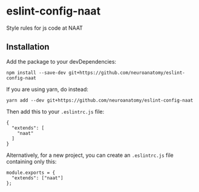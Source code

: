 # eslint-config-naat
Style rules for js code at NAAT
## Installation
Add the package to your devDependencies:
```
npm install --save-dev git+https://github.com/neuroanatomy/eslint-config-naat
```
If you are using yarn, do instead:
```
yarn add --dev git+https://github.com/neuroanatomy/eslint-config-naat
```
Then add this to your `.eslintrc.js` file:
```
{
  "extends": [
    "naat"
  ]
}
```

Alternatively, for a new project, you can create an `.eslintrc.js` file
containing only this:

```
module.exports = {
  "extends": ["naat"]
};
```

